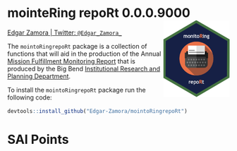 mointeRing repoRt 0.0.0.9000 <img src="man/hex.png" align="right" style="width:150px;height:150x;">
===================================================================================================

[Edgar Zamora \| Twitter:
`@Edgar_Zamora_`](https://twitter.com/Edgar_Zamora_)

The `mointoRingrepoRt` package is a collection of functions that will
aid in the production of the Annual [Mission Fulfillment Monitoring
Report](https://www.bigbend.edu/monitoring-reports/) that is produced by
the Big Bend [Institutional Research and Planning
Department](https://www.bigbend.edu/information-center/institutional-research-planning/).

To install the `mointoRingrepoRt` package run the following code:

``` r
devtools::install_github("Edgar-Zamora/mointoRingrepoRt")
```

SAI Points
==========
